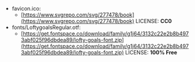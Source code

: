 - favicon.ico:
  - [https://www.svgrepo.com/svg/277478/book](https://www.svgrepo.com/svg/277478/book) LICENSE: **CC0**
- fonts/LoftygoalsRegular.otf:
  - [https://get.fontspace.co/download/family/g1j64/3132c22e2b8b4973abf025f96dbdea89/lofty-goals-font.zip](https://get.fontspace.co/download/family/g1j64/3132c22e2b8b4973abf025f96dbdea89/lofty-goals-font.zip) LICENSE: **100% Free**
